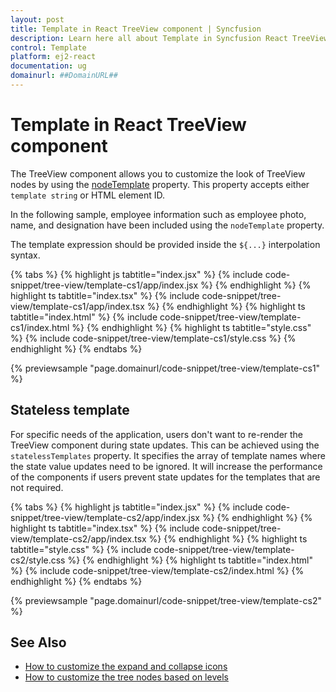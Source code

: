 ```yaml
---
layout: post
title: Template in React TreeView component | Syncfusion
description: Learn here all about Template in Syncfusion React TreeView component of Syncfusion Essential JS 2 and more.
control: Template 
platform: ej2-react
documentation: ug
domainurl: ##DomainURL##
---
```


# Template in React TreeView component

The TreeView component allows you to customize the look of TreeView nodes by using the [nodeTemplate](https://ej2.syncfusion.com/react/documentation/api/treeview/#nodetemplate) property. This property accepts either `template string` or HTML element ID.

In the following sample, employee information such as employee photo, name, and designation have been included using the `nodeTemplate` property.

The template expression should be provided inside the `${...}` interpolation syntax.

{% tabs %}
{% highlight js tabtitle="index.jsx" %}
{% include code-snippet/tree-view/template-cs1/app/index.jsx %}
{% endhighlight %}
{% highlight ts tabtitle="index.tsx" %}
{% include code-snippet/tree-view/template-cs1/app/index.tsx %}
{% endhighlight %}
{% highlight ts tabtitle="index.html" %}
{% include code-snippet/tree-view/template-cs1/index.html %}
{% endhighlight %}
{% highlight ts tabtitle="style.css" %}
{% include code-snippet/tree-view/template-cs1/style.css %}
{% endhighlight %}
{% endtabs %}

 {% previewsample "page.domainurl/code-snippet/tree-view/template-cs1" %}

## Stateless template

For specific needs of the application, users don't want to re-render the TreeView component during state updates. This can be achieved using the `statelessTemplates` property. It specifies the array of template names where the state value updates need to be ignored. It will increase the performance of the components if users prevent state updates for the templates that are not required.

{% tabs %}
{% highlight js tabtitle="index.jsx" %}
{% include code-snippet/tree-view/template-cs2/app/index.jsx %}
{% endhighlight %}
{% highlight ts tabtitle="index.tsx" %}
{% include code-snippet/tree-view/template-cs2/app/index.tsx %}
{% endhighlight %}
{% highlight ts tabtitle="style.css" %}
{% include code-snippet/tree-view/template-cs2/style.css %}
{% endhighlight %}
{% highlight ts tabtitle="index.html" %}
{% include code-snippet/tree-view/template-cs2/index.html %}
{% endhighlight %}
{% endtabs %}

 {% previewsample "page.domainurl/code-snippet/tree-view/template-cs2" %}

## See Also

* [How to customize the expand and collapse icons](./how-to/customize-the-expand-and-collapse-icons)
* [How to customize the tree nodes based on levels](./how-to/customize-the-tree-nodes-based-on-levels)